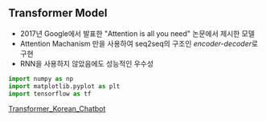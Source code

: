 ## Transformer Model
- 2017년 Google에서 발표한 "Attention is all you need" 논문에서 제시한 모델
- Attention Machanism 만을 사용하여 seq2seq의 구조인 *encoder-decoder*로 구현
- RNN을 사용하지 않았음에도 성능적인 우수성
```python
import numpy as np
import matplotlib.pyplot as plt
import tensorflow as tf
```
[Transformer_Korean_Chatbot](../Attatched/Transformer_Korean_Chatbot.ipynb)